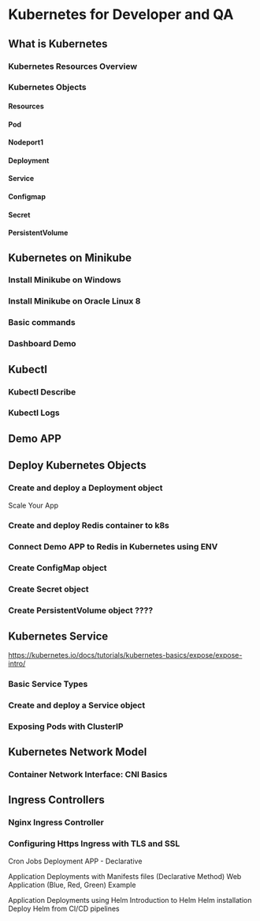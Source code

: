 
# Kubernetes for Developer and QA
## What is Kubernetes
### Kubernetes Resources Overview
### Kubernetes Objects
#### Resources
#### Pod
#### Nodeport1
#### Deployment 
#### Service 
#### Configmap
#### Secret
#### PersistentVolume
## Kubernetes on Minikube
### Install Minikube on Windows
### Install Minikube on Oracle Linux 8
### Basic commands
### Dashboard Demo
## Kubectl
### Kubectl Describe
### Kubectl Logs
## Demo APP
## Deploy Kubernetes Objects
### Create and deploy a Deployment object   
   Scale Your App

### Create and deploy Redis container to k8s
### Connect Demo APP to Redis in Kubernetes using ENV
### Create ConfigMap object
### Create Secret object
### Create PersistentVolume object ????
## Kubernetes Service   
https://kubernetes.io/docs/tutorials/kubernetes-basics/expose/expose-intro/
### Basic Service Types
### Create and deploy a Service object
### Exposing Pods with ClusterIP


## Kubernetes Network Model
### Container Network Interface: CNI Basics
## Ingress Controllers
### Nginx Ingress Controller
### Configuring Https Ingress with TLS and SSL






Cron Jobs
Deployment APP - Declarative 

Application Deployments with Manifests files (Declarative Method)
Web Application (Blue, Red, Green) Example


Application Deployments using Helm
 Introduction to Helm
Helm installation
Deploy Helm from CI/CD pipelines